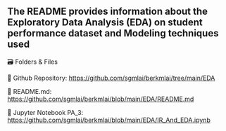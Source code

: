 ## The README provides information about the Exploratory Data Analysis (EDA) on student performance dataset and Modeling techniques used

🗃️ Folders \& Files

🔗 Github Repository: https://github.com/sgmlai/berkmlai/tree/main/EDA

🔗 README.md: https://github.com/sgmlai/berkmlai/blob/main/EDA/README.md

🔗 Jupyter Notebook PA_3: https://github.com/sgmlai/berkmlai/blob/main/EDA/IR_And_EDA.ipynb

